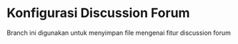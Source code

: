 # Konfigurasi Discussion Forum

Branch ini digunakan untuk menyimpan file mengenai fitur discussion forum
